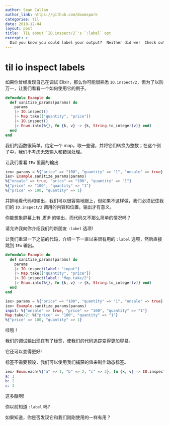 ```yaml
---
author: Sean Callan
author_link: https://github.com/doomspork
categories: til
date: 2018-12-04
layout: post
title:  TIL about `IO.inspect/2`'s `:label` opt
excerpt: >
  Did you know you could label your output?  Neither did we!  Check out today's TIL to learn more.
---
```


# til io inspect labels

如果你曾经发现自己在调试 Elixir，那么你可能很熟悉 `IO.inspect/2`，但为了以防万一，让我们看看一个如何使用它的例子。

```elixir
defmodule Example do
  def sanitize_params(params) do
    params
    |> IO.inspect()
    |> Map.take(["quantity", "price"])
    |> IO.inspect()
    |> Enum.into(%{}, fn {k, v} -> {k, String.to_integer(v)} end)
  end
end
```

我们的函数很简单。给定一个 map，取一些键，并将它们转换为整数；在这个例子中，我们不考虑无效输入和错误处理。

让我们看看 `IEx` 里面的输出

```elixir
iex> params = %{"price" => "100", "quantity" => "1", "onsale" => true}
iex> Example.sanitize_params(params)
%{"onsale" => true, "price" => "100", "quantity" => "1"}
%{"price" => "100", "quantity" => "1"}
%{"price" => 100, "quantity" => 1}
```

并排地看代码和输出，我们可以很容易地跟上，但如果不这样做，我们必须记住我们的 `IO.inspect/2` 调用的内容和位置，输出才有意义。

你能想象屏幕上有 _更多_ 的输出，而代码又不那么简单的情况吗？

请允许我向你介绍我们的新朋友 `:label` 选项!

让我们重温一下之前的代码，介绍一下一直以来很有用的 `:label` 选项，然后直接跳到 `IEx` 输出。

```elixir
defmodule Example do
  def sanitize_params(params) do
    params
    |> IO.inspect(label: "input")
    |> Map.take(["quantity", "price"])
    |> IO.inspect(label: "Map.take/2")
    |> Enum.into(%{}, fn {k, v} -> {k, String.to_integer(v)} end)
  end
end
```

```elixir
iex> params = %{"price" => "100", "quantity" => "1", "onsale" => true}
iex> Example.sanitize_params(params)
input: %{"onsale" => true, "price" => "100", "quantity" => "1"}
Map.take/2: %{"price" => "100", "quantity" => "1"}
%{"price" => 100, "quantity" => 1}
```

哇哦！

我们的调试输出现在有了标签，使我们的代码追踪变得更加容易。

它还可以变得更好!

标签不需要预设，我们可以使用我们捕获的值来制作动态标签。

```elixir
iex> Enum.each(%{"a" => 1, "b" => 2, "c" => 3}, fn {k, v} -> IO.inspect(v, label: k) end)
a: 1
b: 2
c: 3
```

这多酷啊!

你以前知道 `:label` 吗?

如果知道，你是否发现它和我们刚刚使用的一样有用？